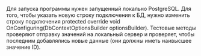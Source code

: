 Для запуска программы нужен запущенный локально PostgreSQL.
Для того, чтобы указать новую строку подключения к БД, нужно изменить строку подключения protected override void OnConfiguring(DbContextOptionsBuilder optionsBuilder).
Тестовые методы проверяют отправку значений на локальный сервер и проверяет, чтобы последним добавлялись новые данные (они должны иметь наивысшее значение ID).
